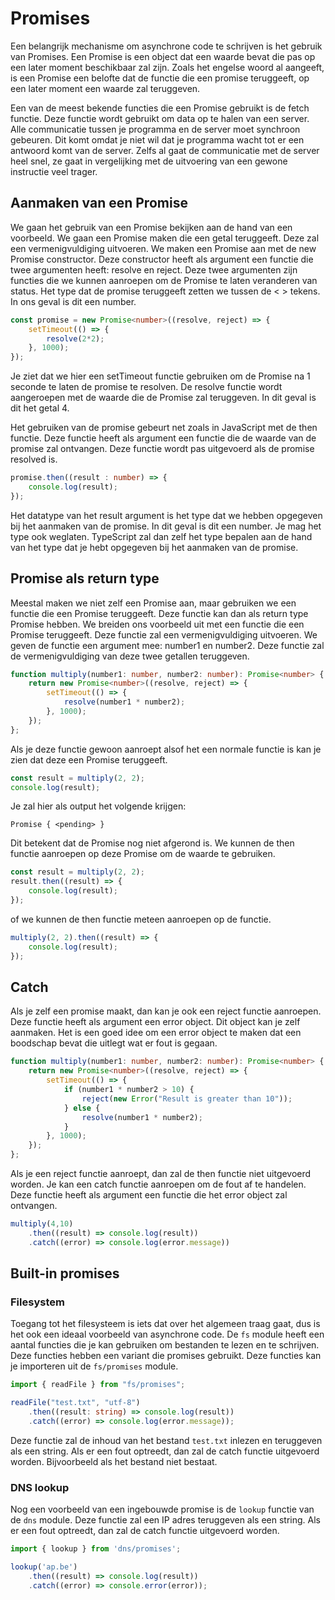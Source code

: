 # Promises

Een belangrijk mechanisme om asynchrone code te schrijven is het gebruik van Promises. Een Promise is een object dat een waarde bevat die pas op een later moment beschikbaar zal zijn. Zoals het engelse woord al aangeeft, is een Promise een belofte dat de functie die een promise teruggeeft, op een later moment een waarde zal teruggeven.

Een van de meest bekende functies die een Promise gebruikt is de fetch functie. Deze functie wordt gebruikt om data op te halen van een server. Alle communicatie tussen je programma en de server moet synchroon gebeuren. Dit komt omdat je niet wil dat je programma wacht tot er een antwoord komt van de server. Zelfs al gaat de communicatie met de server heel snel, ze gaat in vergelijking met de uitvoering van een gewone instructie veel trager.

## Aanmaken van een Promise

We gaan het gebruik van een Promise bekijken aan de hand van een voorbeeld. We gaan een Promise maken die een getal teruggeeft. Deze zal een vermenigvuldiging uitvoeren. We maken een Promise aan met de new Promise constructor. Deze constructor heeft als argument een functie die twee argumenten heeft: resolve en reject. Deze twee argumenten zijn functies die we kunnen aanroepen om de Promise te laten veranderen van status. Het type dat de promise teruggeeft zetten we tussen de < > tekens. In ons geval is dit een number.

```typescript
const promise = new Promise<number>((resolve, reject) => {
    setTimeout(() => {
        resolve(2*2);
    }, 1000);
});
```

Je ziet dat we hier een setTimeout functie gebruiken om de Promise na 1 seconde te laten de promise te resolven. De resolve functie wordt aangeroepen met de waarde die de Promise zal teruggeven. In dit geval is dit het getal 4. 

Het gebruiken van de promise gebeurt net zoals in JavaScript met de then functie. Deze functie heeft als argument een functie die de waarde van de promise zal ontvangen. Deze functie wordt pas uitgevoerd als de promise resolved is. 

```typescript
promise.then((result : number) => {
    console.log(result);
});
```

Het datatype van het result argument is het type dat we hebben opgegeven bij het aanmaken van de promise. In dit geval is dit een number. Je mag het type ook weglaten. TypeScript zal dan zelf het type bepalen aan de hand van het type dat je hebt opgegeven bij het aanmaken van de promise.

## Promise als return type

Meestal maken we niet zelf een Promise aan, maar gebruiken we een functie die een Promise teruggeeft. Deze functie kan dan als return type Promise hebben. We breiden ons voorbeeld uit met een functie die een Promise teruggeeft. Deze functie zal een vermenigvuldiging uitvoeren. We geven de functie een argument mee: number1 en number2. Deze functie zal de vermenigvuldiging van deze twee getallen teruggeven.

```typescript
function multiply(number1: number, number2: number): Promise<number> {
    return new Promise<number>((resolve, reject) => {
        setTimeout(() => {
            resolve(number1 * number2);
        }, 1000);
    });
};
```

Als je deze functie gewoon aanroept alsof het een normale functie is kan je zien dat deze een Promise teruggeeft.

```typescript
const result = multiply(2, 2);
console.log(result); 
```

Je zal hier als output het volgende krijgen:

```
Promise { <pending> }
```

Dit betekent dat de Promise nog niet afgerond is. We kunnen de then functie aanroepen op deze Promise om de waarde te gebruiken.

```typescript
const result = multiply(2, 2);
result.then((result) => {
    console.log(result);
});
```

of we kunnen de then functie meteen aanroepen op de functie.

```typescript
multiply(2, 2).then((result) => {
    console.log(result);
});
```

## Catch

Als je zelf een promise maakt, dan kan je ook een reject functie aanroepen. Deze functie heeft als argument een error object. Dit object kan je zelf aanmaken. Het is een goed idee om een error object te maken dat een boodschap bevat die uitlegt wat er fout is gegaan. 

```typescript
function multiply(number1: number, number2: number): Promise<number> {
    return new Promise<number>((resolve, reject) => {
        setTimeout(() => {
            if (number1 * number2 > 10) {
                reject(new Error("Result is greater than 10"));
            } else {
                resolve(number1 * number2);
            }
        }, 1000);
    });
};
```

Als je een reject functie aanroept, dan zal de then functie niet uitgevoerd worden. Je kan een catch functie aanroepen om de fout af te handelen. Deze functie heeft als argument een functie die het error object zal ontvangen.

```typescript
multiply(4,10)
    .then((result) => console.log(result))
    .catch((error) => console.log(error.message))
```

## Built-in promises

### Filesystem

Toegang tot het filesysteem is iets dat over het algemeen traag gaat, dus is het ook een ideaal voorbeeld van asynchrone code. De `fs` module heeft een aantal functies die je kan gebruiken om bestanden te lezen en te schrijven. Deze functies hebben een variant die promises gebruikt. Deze functies kan je importeren uit de `fs/promises` module.

```typescript
import { readFile } from "fs/promises";

readFile("test.txt", "utf-8")
    .then((result: string) => console.log(result))
    .catch((error) => console.log(error.message));
```

Deze functie zal de inhoud van het bestand `test.txt` inlezen en teruggeven als een string. Als er een fout optreedt, dan zal de catch functie uitgevoerd worden. Bijvoorbeeld als het bestand niet bestaat.

### DNS lookup

Nog een voorbeeld van een ingebouwde promise is de `lookup` functie van de `dns` module. Deze functie zal een IP adres teruggeven als een string. Als er een fout optreedt, dan zal de catch functie uitgevoerd worden.

```typescript
import { lookup } from 'dns/promises';

lookup('ap.be')
    .then((result) => console.log(result))
    .catch((error) => console.error(error));
```
